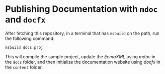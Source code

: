 # Publishing Documentation with `mdoc` and `docfx`

After fetching this repository, in a terminal that has `msbuild` on the path, run the following command:

```
msbuild docs.proj
```

This will compile the sample project, update the _EcmaXML_ using _mdoc_ in the `docs` folder, and then initialize the documentation website using _docfx_ in the `content` folder.

